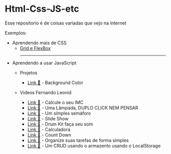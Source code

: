 # Html-Css-JS-etc
 Esse repositorio é de coisas variadas que vejo na internet

Exemplos:
- Aprendendo mais de CSS <br> 
  - <a href="https://arthurcr12.github.io/Html-Css-JS-etc/youtube/css grid e flexbox/index.html" target="_blank">Grid e FlexBox</a><hr>
- Aprendendo a usar JavaScript <br>
  - Projetos
    - <a href="https://arthurcr12.github.io/Html-Css-JS-etc/Projetos/changingbackcolor/index.html" target="_blank">Link 🔗</a> - Background Color <br>
    
  - Videos Fernando Leonid
    - <a href="https://arthurcr12.github.io/Html-Css-JS-etc/youtube/Js-FernandoLeonid/Proj-IMC/index.html" target="_blank">Link 🔗</a> - Calcule o seu IMC <br>
    - <a href="https://arthurcr12.github.io/Html-Css-JS-etc/youtube/Js-FernandoLeonid/Proj-Lampada/index.html" target="_blank">Link 🔗</a> - Uma Lâmpada, DUPLO CLICK NEM PENSAR<br>
    - <a href="https://arthurcr12.github.io/Html-Css-JS-etc/youtube/Js-FernandoLeonid/Proj-Semaforo/index.html" target="_blank">Link 🔗</a> - Um simples semáforo<br>
    - <a href="https://arthurcr12.github.io/Html-Css-JS-etc/youtube/Js-FernandoLeonid/Proj-SlideShow/index.html" target="_blank">Link 🔗</a> - Slide Show<br>
    - <a href="https://arthurcr12.github.io/Html-Css-JS-etc/youtube/Js-FernandoLeonid/Proj-DrumKit/index.html" target="_blank">Link 🔗</a> - Drum Kit faça seu som<br>
    - <a href="https://arthurcr12.github.io/Html-Css-JS-etc/youtube/Js-FernandoLeonid/Proj-Calculadora/index.html" target="_blank">Link 🔗</a> - Calculadora<br>
    - <a href="https://arthurcr12.github.io/Html-Css-JS-etc/youtube/Js-FernandoLeonid/Proj-CountDown/index.html" target="_blank">Link 🔗</a> - Count Down<br>
    - <a href="https://arthurcr12.github.io/Html-Css-JS-etc/youtube/Js-FernandoLeonid/Proj-ToDo/index.html" target="_blank">Link 🔗</a> - Organize suas tarefas de forma simples<br>
    - <a href="https://arthurcr12.github.io/Html-Css-JS-etc/youtube/Js-FernandoLeonid/Proj-Crud/index.html" target="_blank">Link 🔗</a> - Um CRUD usando o armazento usando o LocalStorage<br>
